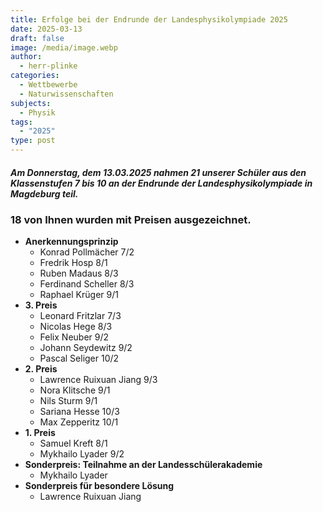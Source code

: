 ```yaml
---
title: Erfolge bei der Endrunde der Landesphysikolympiade 2025
date: 2025-03-13
draft: false
image: /media/image.webp
author:
  - herr-plinke
categories:
  - Wettbewerbe
  - Naturwissenschaften
subjects:
  - Physik
tags:
  - "2025"
type: post
---
```

#### _Am Donnerstag, dem 13.03.2025 nahmen 21 unserer Schüler aus den Klassenstufen 7 bis 10 an der Endrunde der Landesphysikolympiade in Magdeburg teil._

### 18 von Ihnen wurden mit Preisen ausgezeichnet.

- **Anerkennungsprinzip**
  - Konrad Pollmächer 7/2
  - Fredrik Hosp 8/1
  - Ruben Madaus 8/3
  - Ferdinand Scheller 8/3
  - Raphael Krüger 9/1
- **3&#046; Preis**
  - Leonard Fritzlar 7/3
  - Nicolas Hege 8/3
  - Felix Neuber 9/2
  - Johann Seydewitz 9/2
  - Pascal  Seliger 10/2
- **2&#046; Preis**
  - Lawrence Ruixuan Jiang 9/3
  - Nora Klitsche 9/1
  - Nils Sturm 9/1
  - Sariana Hesse 10/3
  - Max Zepperitz 10/1
- **1&#046; Preis**
  - Samuel Kreft 8/1
  - Mykhailo Lyader 9/2
- **Sonderpreis: Teilnahme an der Landesschülerakademie**
  - Mykhailo Lyader
- **Sonderpreis für besondere Lösung**
  - Lawrence Ruixuan Jiang




